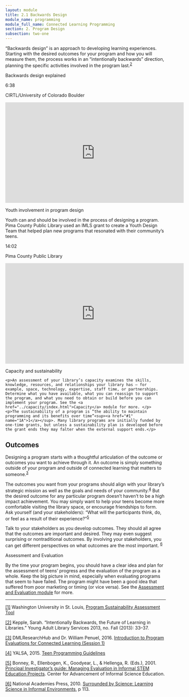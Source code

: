 ```yaml
---
layout: module
title: 2.1 Backwards Design
module_name: programming
module_full_name: Connected Learning Programming
section: 2. Program Design
subsection: two-one
---
```


“Backwards design” is an approach to developing learning experiences. Starting with the desired outcomes for your program and how you will measure them, the process works in an “intentionally backwards” direction, planning the specific activities involved in the program last.<sup><a href="#2" name="2A">2</a></sup> 
 
<div class="explanatory">
	<p class="box-title">Backwards design explained</p>
<p class="videotime">6:38</p> <p class="source">CIRTL/University of Colorado Boulder</p>

<div class="video">
<iframe width="560" height="315" src="https://www.youtube.com/embed/UUSojE3Gcto" frameborder="0" allow="autoplay; encrypted-media" allowfullscreen></iframe>
</div>

</div>

<div class="case_study_box">
	<p class="box-title">Youth involvement in program design</p>
	<p>Youth can and should be involved in the process of designing a program. Pima County Public Library used an IMLS grant to create a Youth Design Team that helped plan new programs that resonated with their community’s teens.</p>
<p class="videotime">14:02</p><p class="source">Pima County Public Library</p>
<div class="video">
<iframe width="560" height="315" src="https://www.youtube.com/embed/HrJ79-tdKGQ" frameborder="0" allow="autoplay; encrypted-media" allowfullscreen></iframe>
</div>


</div>

<div class="explanatory">
	<p class="box-title">Capacity and sustainability</p>

	<p>An assessment of your library’s capacity examines the skills, knowledge, resources, and relationships your library has — for example, space, technology, expertise, staff time, or partnerships.  Determine what you have available, what you can reassign to support the program, and what you need to obtain or build before you can implement your program. See the <a href="../capacity/index.html">Capacity</a> module for more. </p>
	<p>The sustainability of a program is “the ability to maintain programming and its benefits over time”<sup><a href="#1" name="1A">1</a></sup>. Many library programs are initially funded by one-time grants, but unless a sustainability plan is developed before the grant ends they may falter when the external support ends.</p>
</div>


## Outcomes

Designing a program starts with a thoughtful articulation of the outcome or outcomes you want to achieve through it. An outcome is simply something outside of your program and outside of connected learning that matters to someone.<sup><a href="#3" name="3A">3</a></sup> 


The outcomes you want from your programs should align with your library’s strategic mission as well as the goals and needs of your community.<sup><a href="#4" name="4A">4</a></sup> But the desired outcome for any particular program doesn’t haven’t to be a high impact achievement. You may simply want to help your teens become more comfortable visiting the library space, or encourage friendships to form. Ask yourself (and your stakeholders): “What will the participants think, do, or feel as a result of their experience?”<sup><a href="#5" name="5A">5</a></sup>

Talk to your stakeholders as you develop outcomes. They should all agree that the outcomes are important and desired. They may even suggest surprising or nontraditional outcomes. By involving your stakeholders, you can get different perspectives on what outcomes are the most important. <sup><a href="#6" name="6A">6</a></sup>


<div class="explanatory">
	<p class="box-title">Assessment and Evaluation</p>
<p>By the time your program begins, you should have a clear idea and plan for the assessment of teens’ progress and the evaluation of the program as a whole. Keep the big picture in mind, especially when evaluating programs that seem to have failed. The program might have been a good idea that suffered from poor marketing or timing (or vice versa). See the <a href="../assessment/index.html">Assessment and Evaluation module</a> for more.</p>
</div>


-----

<a href="#1A" name="1">[1]</a> Washington University in St. Louis, [Program Sustainability Assessment Tool](https://www.sustaintool.org/)

<a href="#2A" name="2">[2]</a> Kepple, Sarah. “Intentionally Backwards, the Future of Learning in Libraries.” Young Adult Library Services 2013, no. Fall (2013): 33–37.

<a href="#3A" name="3">[3]</a> DMLResearchHub and Dr. William Penuel, 2016. [Introduction to Program Evaluations for Connected Learning (Session 1)](https://youtu.be/WXbkeFIEN8Y)

<a href="#4A" name="4">[4]</a> YALSA, 2015. [Teen Programming Guidelines](http://www.ala.org/yalsa/teen-programming-guidelines)

<a href="#5A" name="5">[5]</a> Bonney, R., Ellenbogen, K., Goodyear, L., & Hellenga, R. (Eds.), 2001. [Principal Investigator’s guide: Managing Evaluation in Informal STEM Education Projects](http://www.informalscience.org/evaluation/pi-guide). Center for Advancement of Informal Science Education. 

<a href="#6A" name="6">[6]</a> National Academies Press, 2010. [Surrounded by Science: Learning Science in Informal Environments](https://doi.org/10.17226/12614), p 113.